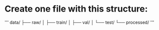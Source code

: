 # Create one file with this structure:
'''
data/
    ├── raw/
│   ├── train/
│   ├── val/
│   └── test/
└── processed/
'''
